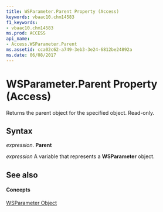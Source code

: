 ```yaml
---
title: WSParameter.Parent Property (Access)
keywords: vbaac10.chm14583
f1_keywords:
- vbaac10.chm14583
ms.prod: ACCESS
api_name:
- Access.WSParameter.Parent
ms.assetid: cca02c62-a749-3eb3-3e24-6812be24892a
ms.date: 06/08/2017
---
```



# WSParameter.Parent Property (Access)

Returns the parent object for the specified object. Read-only.


## Syntax

 _expression_. **Parent**

 _expression_ A variable that represents a **WSParameter** object.


## See also


#### Concepts


[WSParameter Object](wsparameter-object-access.md)

